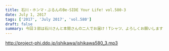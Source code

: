 ```yaml
---
title: 石川・ホンマ・ぶるんのBe-SIDE Your Life! vol.580-3
date: July 1, 2017
tags: ['2017', 'July 2017', 'vol.580']
draft: false
summary: 今回３部は石川さんと本間さんの二人でお届け！Tシャツ、よろしくお願いします！MIURA
---
```


http://project-phi.ddo.jp/ishikawa/ishikawa580_3.mp3